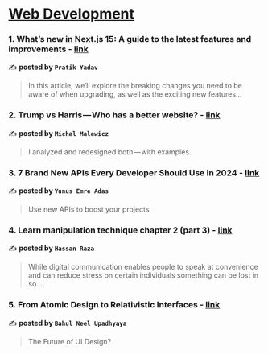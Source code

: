 
<h1><a href=https://medium.com/tag/web-development/recommended target="_blank" rel="noopener noreferrer">Web Development</a></h1>
<h3>1. What’s new in Next.js 15: A guide to the latest features and improvements - <a href="https://medium.com/towardsdev/whats-new-in-next-js-15-a-guide-to-the-latest-features-and-improvements-945028cee403" target="_blank" rel="noopener noreferrer">link</a></h3>

✍️ **posted by `Pratik Yadav`**

<blockquote>In this article, we’ll explore the breaking changes you need to be aware of when upgrading, as well as the exciting new features…</blockquote>

<h3>2. Trump vs Harris — Who has a better website? - <a href="https://medium.com/@michalmalewicz/trump-vs-harris-who-has-a-better-website-b9fcde363f47" target="_blank" rel="noopener noreferrer">link</a></h3>

✍️ **posted by `Michal Malewicz`**

<blockquote>I analyzed and redesigned both — with examples.</blockquote>

<h3>3. 7 Brand New APIs Every Developer Should Use in 2024 - <a href="https://medium.com/gitconnected/7-brand-new-apis-every-developer-should-use-in-2024-0d2a4a6b2839" target="_blank" rel="noopener noreferrer">link</a></h3>

✍️ **posted by `Yunus Emre Adas`**

<blockquote>Use new APIs to boost your projects</blockquote>

<h3>4. Learn manipulation technique chapter 2 (part 3) - <a href="https://medium.com/@mtasleemnawaz075/learn-manipulation-technique-chapter-2-part-3-8d1c5f93090a" target="_blank" rel="noopener noreferrer">link</a></h3>

✍️ **posted by `Hassan Raza`**

<blockquote>While digital communication enables people to speak at convenience and can reduce stress on certain individuals something can be lost in so…</blockquote>

<h3>5. From Atomic Design to Relativistic Interfaces - <a href="https://medium.com/gitconnected/from-atomic-design-to-relativistic-interfaces-0751b0b46832" target="_blank" rel="noopener noreferrer">link</a></h3>

✍️ **posted by `Bahul Neel Upadhyaya`**

<blockquote>The Future of UI Design?</blockquote>

